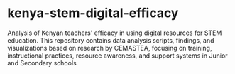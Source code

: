 # kenya-stem-digital-efficacy
Analysis of Kenyan teachers' efficacy in using digital resources for STEM education. This repository contains data analysis scripts, findings, and visualizations based on research by CEMASTEA, focusing on training, instructional practices, resource awareness, and support systems in Junior and Secondary schools

